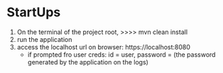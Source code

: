 # StartUps

1. On the terminal of the project root, >>>> mvn clean install
2. run the application 
3. access the localhost url on browser: https://localhost:8080
    * if prompted fro user creds: id = user, password = (the password generated by the application on the logs)
